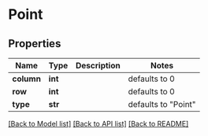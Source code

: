 # Point

## Properties
Name | Type | Description | Notes
------------ | ------------- | ------------- | -------------
**column** | **int** |  | defaults to 0
**row** | **int** |  | defaults to 0
**type** | **str** |  | defaults to "Point"

[[Back to Model list]](../README.md#documentation-for-models) [[Back to API list]](../README.md#documentation-for-api-endpoints) [[Back to README]](../README.md)


